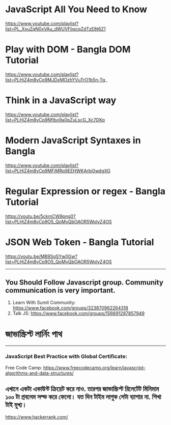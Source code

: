 # JavaScript All You Need to Know
https://www.youtube.com/playlist?list=PL_XxuZqN0xVAu_dWUVFbscqZdTzE8t6Z1

# Play with DOM - Bangla DOM Tutorial
https://www.youtube.com/playlist?list=PLHiZ4m8vCp9MJDxMOzhYVuTrO1b5n-Tq_

# Think in a JavaScript way
https://www.youtube.com/playlist?list=PLHiZ4m8vCp9Nflbo9a0pZuLscG_Xc7DKq

# Modern JavaScript Syntaxes in Bangla
https://www.youtube.com/playlist?list=PLHiZ4m8vCp9MFjMRp9EEHWKArbi0wdgXG

# Regular Expression or regex - Bangla Tutorial
https://youtu.be/5ckmCW8png0?list=PLHiZ4m8vCp9O5_QoMvQbOAOR5WolyZ4OS

# JSON Web Token - Bangla Tutorial
https://youtu.be/MB9SgSYw0Gw?list=PLHiZ4m8vCp9O5_QoMvQbOAOR5WolyZ4OS

------------------------------------------------------------------------------------------------------

## You Should Follow Javascript group. Community communication is very important.
1. Learn With Sumit Community: https://www.facebook.com/groups/323870962264318
2. Talk JS: https://www.facebook.com/groups/156691287857949

# জাভাস্ক্রিপ্ট লার্নিং পাথ

------------------------------------------------------------------------------------------------------

### JavaScript Best Practice with Global Certificate: 
Free Code Camp: https://www.freecodecamp.org/learn/javascript-algorithms-and-data-structures/

## এখানে একটা একাউন্ট ক্রিয়েট করে নাও. তারপর জাভাস্ক্রিপ্ট রিলেটেট মিনিমাম ১০০ টা প্রবলেম সল্ভ করে ফেলো। যত দিন টাইম লাগুক সেটা ব্যাপার না. শিখা টাই মুখ্য।
https://www.hackerrank.com/
